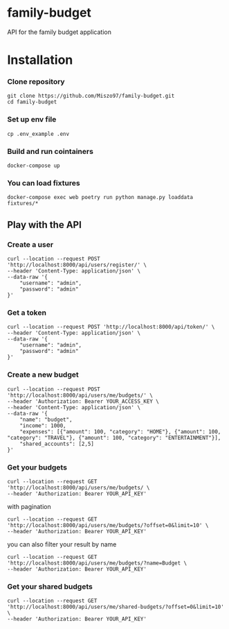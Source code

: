 # family-budget
API for the family budget application

# Installation 

### Clone repository
```
git clone https://github.com/Miszo97/family-budget.git
cd family-budget
```
### Set up env file
```
cp .env_example .env
````
### Build and run cointainers
```
docker-compose up
```

### You can load fixtures
```
docker-compose exec web poetry run python manage.py loaddata fixtures/*
```

## Play with the API

### Create a user
```
curl --location --request POST 'http://localhost:8000/api/users/register/' \
--header 'Content-Type: application/json' \
--data-raw '{
    "username": "admin",
    "password": "admin"
}'
```

### Get a token
```
curl --location --request POST 'http://localhost:8000/api/token/' \
--header 'Content-Type: application/json' \
--data-raw '{
    "username": "admin",
    "password": "admin"
}'
```

### Create a new budget
```
curl --location --request POST 'http://localhost:8000/api/users/me/budgets/' \
--header 'Authorization: Bearer YOUR_ACCESS_KEY \
--header 'Content-Type: application/json' \
--data-raw '{
    "name": "budget",
    "income": 1000,
    "expenses": [{"amount": 100, "category": "HOME"}, {"amount": 100, "category": "TRAVEL"}, {"amount": 100, "category": "ENTERTAINMENT"}],
    "shared_accounts": [2,5]
}'
```

### Get your budgets
```
curl --location --request GET 'http://localhost:8000/api/users/me/budgets/ \
--header 'Authorization: Bearer YOUR_API_KEY'
```
with pagination
```
curl --location --request GET 'http://localhost:8000/api/users/me/budgets/?offset=0&limit=10' \
--header 'Authorization: Bearer YOUR_API_KEY'
```
you can also filter your result by name
```
curl --location --request GET 'http://localhost:8000/api/users/me/budgets/?name=Budget \
--header 'Authorization: Bearer YOUR_API_KEY'
```

### Get your shared budgets
```
curl --location --request GET 'http://localhost:8000/api/users/me/shared-budgets/?offset=0&limit=10' \
--header 'Authorization: Bearer YOUR_API_KEY'
```